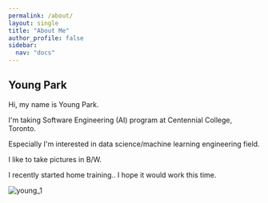 ```yaml
---
permalink: /about/
layout: single
title: "About Me"
author_profile: false
sidebar:
  nav: "docs"
---
```


## Young Park

Hi, my name is Young Park.

I'm taking Software Engineering (AI) program at Centennial College, Toronto.

Especially I'm interested in data science/machine learning engineering field.

I like to take pictures in B/W.

I recently started home training.. I hope it would work this time.

![young_1](../../images/2021-12-25-about/young_1.png)
